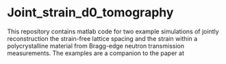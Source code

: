 # Joint_strain_d0_tomography
This repository contains matlab code for two example simulations of jointly reconstruction the strain-free lattice spacing and the strain within a polycrystalline material from Bragg-edge neutron transmission measurements. The examples are a companion to the paper at 
